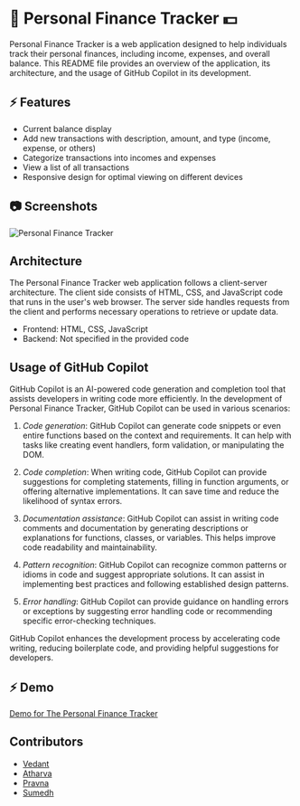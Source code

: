 # 🧔 Personal Finance Tracker 💵

Personal Finance Tracker is a web application designed to help individuals track their personal finances, including income, expenses, and overall balance. This README file provides an overview of the application, its architecture, and the usage of GitHub Copilot in its development.

## ⚡ Features

- Current balance display
- Add new transactions with description, amount, and type (income, expense, or others)
- Categorize transactions into incomes and expenses
- View a list of all transactions
- Responsive design for optimal viewing on different devices

## 📷 Screenshots

![Personal Finance Tracker](https://github.com/Fastest-Coder-First/illuminati/assets/136078273/7efbaf28-7c1a-4ed1-b629-84d003779fde)

## Architecture

The Personal Finance Tracker web application follows a client-server architecture. The client side consists of HTML, CSS, and JavaScript code that runs in the user's web browser. The server side handles requests from the client and performs necessary operations to retrieve or update data.

- Frontend: HTML, CSS, JavaScript
- Backend: Not specified in the provided code

## Usage of GitHub Copilot

GitHub Copilot is an AI-powered code generation and completion tool that assists developers in writing code more efficiently. In the development of Personal Finance Tracker, GitHub Copilot can be used in various scenarios:

1. *Code generation*: GitHub Copilot can generate code snippets or even entire functions based on the context and requirements. It can help with tasks like creating event handlers, form validation, or manipulating the DOM.

2. *Code completion*: When writing code, GitHub Copilot can provide suggestions for completing statements, filling in function arguments, or offering alternative implementations. It can save time and reduce the likelihood of syntax errors.

3. *Documentation assistance*: GitHub Copilot can assist in writing code comments and documentation by generating descriptions or explanations for functions, classes, or variables. This helps improve code readability and maintainability.

4. *Pattern recognition*: GitHub Copilot can recognize common patterns or idioms in code and suggest appropriate solutions. It can assist in implementing best practices and following established design patterns.

5. *Error handling*: GitHub Copilot can provide guidance on handling errors or exceptions by suggesting error handling code or recommending specific error-checking techniques.

GitHub Copilot enhances the development process by accelerating code writing, reducing boilerplate code, and providing helpful suggestions for developers.

## ⚡ Demo

[Demo for The Personal Finance Tracker](https://fastest-coder-first.github.io/illuminati/)

## Contributors
- [Vedant](https://github.com/VedantKCSE)
- [Atharva](https://github.com/atharvai812)
- [Pravna](https://github.com/kalaskarpranav21)
- [Sumedh](https://github.com/joshisumedh)
